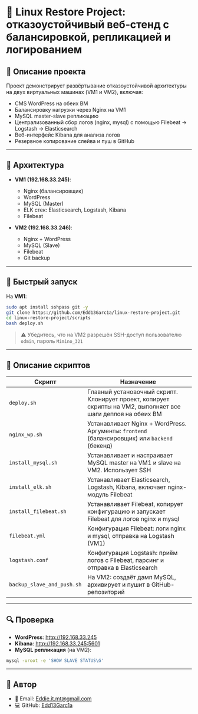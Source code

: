 # 🔧 Linux Restore Project: отказоустойчивый веб-стенд с балансировкой, репликацией и логированием

## 📌 Описание проекта

Проект демонстрирует развёртывание отказоустойчивой архитектуры на двух виртуальных машинах (VM1 и VM2), включая:

- CMS WordPress на обеих ВМ
- Балансировку нагрузки через Nginx на VM1
- MySQL master-slave репликацию
- Централизованный сбор логов (nginx, mysql) с помощью Filebeat → Logstash → Elasticsearch
- Веб-интерфейс Kibana для анализа логов
- Резервное копирование слейва и пуш в GitHub

---

## 🧱 Архитектура

- **VM1 (192.168.33.245)**:
  - Nginx (балансировщик)
  - WordPress
  - MySQL (Master)
  - ELK стек: Elasticsearch, Logstash, Kibana
  - Filebeat

- **VM2 (192.168.33.246)**:
  - Nginx + WordPress
  - MySQL (Slave)
  - Filebeat
  - Git backup

---

## 🚀 Быстрый запуск

На **VM1**:

```bash
sudo apt install sshpass git -y
git clone https://github.com/Edd13Garc1a/linux-restore-project.git
cd linux-restore-project/scripts
bash deploy.sh
```

> ⚠ Убедитесь, что на VM2 разрешён SSH-доступ пользователю `odmin`, пароль `Mimino_321`

---

## 📜 Описание скриптов

| Скрипт                  | Назначение |
|--------------------------|------------|
| `deploy.sh`              | Главный установочный скрипт. Клонирует проект, копирует скрипты на VM2, выполняет все шаги деплоя на обеих ВМ |
| `nginx_wp.sh`            | Устанавливает Nginx + WordPress. Аргументы: `frontend` (балансировщик) или `backend` (бекенд) |
| `install_mysql.sh`       | Устанавливает и настраивает MySQL master на VM1 и slave на VM2. Использует SSH |
| `install_elk.sh`         | Устанавливает Elasticsearch, Logstash, Kibana, включает nginx-модуль Filebeat |
| `install_filebeat.sh`    | Устанавливает Filebeat, копирует конфигурацию и запускает Filebeat для логов nginx и mysql |
| `filebeat.yml`           | Конфигурация Filebeat: логи nginx и mysql, отправка на Logstash (VM1) |
| `logstash.conf`          | Конфигурация Logstash: приём логов с Filebeat, парсинг и отправка в Elasticsearch |
| `backup_slave_and_push.sh` | На VM2: создаёт дамп MySQL, архивирует и пушит в GitHub-репозиторий |

---

## 🔍 Проверка

- **WordPress**: http://192.168.33.245
- **Kibana**: http://192.168.33.245:5601
- **MySQL репликация** (на VM2):

```bash
mysql -uroot -e 'SHOW SLAVE STATUS\G'
```

---

## 🧠 Автор

- 📧 Email: Eddie.it.mt@gmail.com  
- 💻 GitHub: [Edd13Garc1a](https://github.com/Edd13Garc1a/linux-restore-project)

